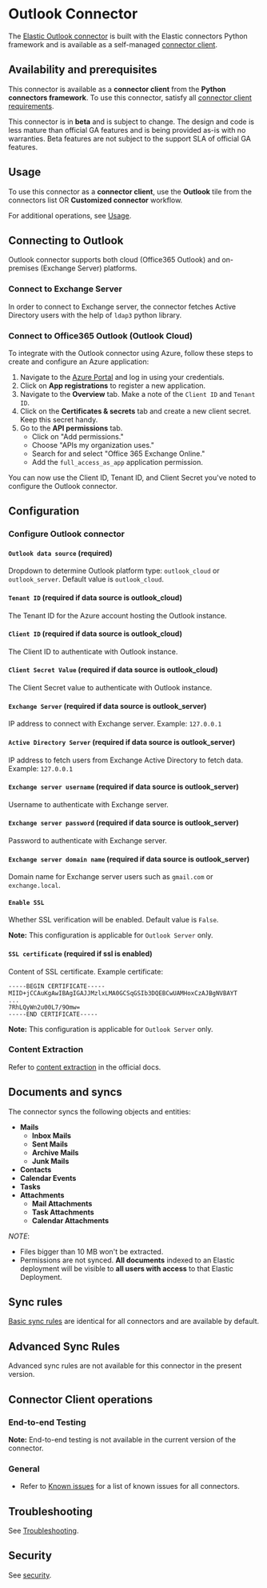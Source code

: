 # Outlook Connector

The [Elastic Outlook connector](../connectors/sources/outlook.py) is built with the Elastic connectors Python framework and is available as a self-managed [connector client](https://www.elastic.co/guide/en/enterprise-search/current/build-connector.html).

## Availability and prerequisites

This connector is available as a **connector client** from the **Python connectors framework**. To use this connector, satisfy all [connector client requirements](https://www.elastic.co/guide/en/enterprise-search/master/build-connector.html).

This connector is in **beta** and is subject to change. The design and code is less mature than official GA features and is being provided as-is with no warranties. Beta features are not subject to the support SLA of official GA features.

## Usage

To use this connector as a **connector client**, use the **Outlook** tile from the connectors list OR **Customized connector** workflow.

For additional operations, see [Usage](https://www.elastic.co/guide/en/enterprise-search/master/connectors-usage.html).

## Connecting to Outlook

Outlook connector supports both cloud (Office365 Outlook) and on-premises (Exchange Server) platforms.

### Connect to Exchange Server

In order to connect to Exchange server, the connector fetches Active Directory users with the help of `ldap3` python library.

### Connect to Office365 Outlook (Outlook Cloud)

To integrate with the Outlook connector using Azure, follow these steps to create and configure an Azure application:

1. Navigate to the [Azure Portal](https://portal.azure.com/) and log in using your credentials.
2. Click on **App registrations** to register a new application.
3. Navigate to the **Overview** tab. Make a note of the `Client ID` and `Tenant ID`.
4. Click on the **Certificates & secrets** tab and create a new client secret. Keep this secret handy.
5. Go to the **API permissions** tab.
   - Click on "Add permissions."
   - Choose "APIs my organization uses."
   - Search for and select "Office 365 Exchange Online."
   - Add the `full_access_as_app` application permission.

You can now use the Client ID, Tenant ID, and Client Secret you've noted to configure the Outlook connector.


## Configuration

### Configure Outlook connector

#### `Outlook data source`  (required)

Dropdown to determine Outlook platform type: `outlook_cloud` or `outlook_server`. Default value is `outlook_cloud`.

#### `Tenant ID`  (required if data source is outlook_cloud)

The Tenant ID for the Azure account hosting the Outlook instance.

#### `Client ID`  (required if data source is outlook_cloud)

The Client ID to authenticate with Outlook instance.

#### `Client Secret Value`  (required if data source is outlook_cloud)

The Client Secret value to authenticate with Outlook instance.

#### `Exchange Server` (required if data source is outlook_server)

IP address to connect with Exchange server. Example: `127.0.0.1`

#### `Active Directory Server` (required if data source is outlook_server)

IP address to fetch users from Exchange Active Directory to fetch data. Example: `127.0.0.1`

#### `Exchange server username` (required if data source is outlook_server)

Username to authenticate with Exchange server.

#### `Exchange server password` (required if data source is outlook_server)

Password to authenticate with Exchange server.

#### `Exchange server domain name` (required if data source is outlook_server)

Domain name for Exchange server users such as `gmail.com` or `exchange.local`.

#### `Enable SSL`

Whether SSL verification will be enabled. Default value is `False`.

**Note:** This configuration is applicable for `Outlook Server` only.

#### `SSL certificate` (required if ssl is enabled)

Content of SSL certificate. Example certificate:

```
-----BEGIN CERTIFICATE-----
MIID+jCCAuKgAwIBAgIGAJJMzlxLMA0GCSqGSIb3DQEBCwUAMHoxCzAJBgNVBAYT
...
7RhLQyWn2u00L7/9Omw=
-----END CERTIFICATE-----
```

**Note:** This configuration is applicable for `Outlook Server` only.

### Content Extraction

Refer to [content extraction](https://www.elastic.co/guide/en/enterprise-search/current/connectors-content-extraction.html) in the official docs.

## Documents and syncs

The connector syncs the following objects and entities:
- **Mails**
    - **Inbox Mails**
    - **Sent Mails**
    - **Archive Mails**
    - **Junk Mails**
- **Contacts**
- **Calendar Events**
- **Tasks**
- **Attachments**
    - **Mail Attachments**
    - **Task Attachments**
    - **Calendar Attachments**

*NOTE*:
- Files bigger than 10 MB won't be extracted.
- Permissions are not synced. **All documents** indexed to an Elastic deployment will be visible to **all users with access** to that Elastic Deployment.

## Sync rules

[Basic sync rules](https://www.elastic.co/guide/en/enterprise-search/current/sync-rules.html#sync-rules-basic) are identical for all connectors and are available by default.

## Advanced Sync Rules

Advanced sync rules are not available for this connector in the present version.

## Connector Client operations

### End-to-end Testing

**Note:** End-to-end testing is not available in the current version of the connector.

### General 
- Refer to [Known issues](https://www.elastic.co/guide/en/enterprise-search/master/connectors-known-issues.html) for a list of known issues for all connectors.

## Troubleshooting

See [Troubleshooting](https://www.elastic.co/guide/en/enterprise-search/master/connectors-troubleshooting.html).

## Security

See [security](https://www.elastic.co/guide/en/enterprise-search/master/connectors-security.html).
